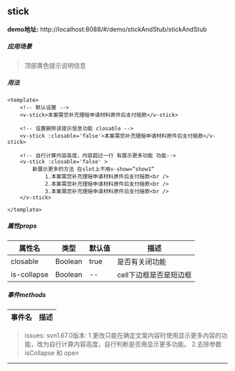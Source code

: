 ## stick

**demo地址:**  http://localhost:8088/#/demo/stickAndStub/stickAndStub

##### 应用场景
> 顶部黄色提示说明信息

##### 用法
```
<template>
    <!-- 默认设置 -->
    <v-stick>本案需您补充理赔申请材料原件后支付赔款</v-stick>
    
    <!-- 设置删除该提示信息功能 closable -->
    <v-stick :closable='false'>本案需您补充理赔申请材料原件后支付赔款</v-stick>
    
    <!-- 自行计算内容高度，内容超过一行 有展示更多功能 功能-->
    <v-stick :closable='false' >
        新展示更多的方法 在slot上不用v-show=“show1” 
            1.本案需您补充理赔申请材料原件后支付赔款<br />
            2.本案需您补充理赔申请材料原件后支付赔款<br />
            3.本案需您补充理赔申请材料原件后支付赔款<br />
    </v-stick>

</template>

```

##### 属性props
属性名| 类型| 默认值| 描述
---|---|---|---
closable | Boolean | true | 是否有关闭功能
is-collapse | Boolean| -- | cell下边框是否是短边框

##### 事件methods
事件名|  描述
---|---


> issues:
    svn1.67.0版本: 
        1.更改只能在确定文案内容时使用显示更多内容的功能，改为自行计算内容高度，自行判断是否用显示更多功能。
        2.去除参数isCollapse 和 open

---